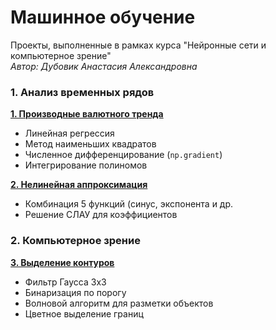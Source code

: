 # Машинное обучение
Проекты, выполненные в рамках курса "Нейронные сети и компьютерное зрение"  
_Автор: Дубовик Анастасия Александровна_
 ### 1. Анализ временных рядов
**[1. Производные валютного тренда](https://github.com/Anasity/Machine-learning/tree/2a9291a83cae8d8540636e1de1e75092d8ecee54/Machine%20learning/Linear-regression)**  
- Линейная регрессия
- Метод наименьших квадратов
- Численное дифференцирование (`np.gradient`)
- Интегрирование полиномов
  
**[2. Нелинейная аппроксимация](https://github.com/Anasity/Machine-learning/tree/2a9291a83cae8d8540636e1de1e75092d8ecee54/Machine%20learning/Nonlinear-fitting)**
- Комбинация 5 функций (синус, экспонента и др.
- Решение СЛАУ для коэффициентов
### 2. Компьютерное зрение  
**[3. Выделение контуров](https://github.com/Anasity/Machine-learning/tree/2a9291a83cae8d8540636e1de1e75092d8ecee54/Machine%20learning/Computer-vision)** 
- Фильтр Гаусса 3x3
- Бинаризация по порогу
- Волновой алгоритм для разметки объектов
- Цветное выделение границ 
